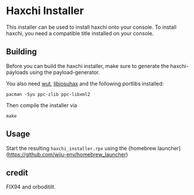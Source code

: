 # Haxchi Installer
This installer can be used to install haxchi onto your console.
To install haxchi, you need a compatible title installed on your console.

## Building
Before you can build the haxchi installer, make sure to generate the haxchi-payloads using the payload-generator.

You also need [wut](https://github.com/devkitPro/wut/), [libiosuhax](https://github.com/wiiu-env/libiosuhax) and the following portlibs installed:
```
pacman -Syu ppc-zlib ppc-libxml2
```

Then compile the installer via 
```
make
```

## Usage
Start the resulting `haxchi_installer.rpx` using the {homebrew launcher](https://github.com/wiiu-env/homebrew_launcher)

## credit
FIX94 and orboditilt.
